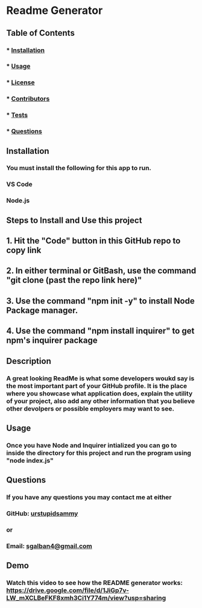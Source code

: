 # Readme Generator
  ##  ##
  ## 

  ## Table of Contents
  ### * [Installation](#installation)
  ### * [Usage](#usage)
  ### * [License](#License)
  ### * [Contributors](#contributors)
  ### * [Tests](#tests)
  ### * [Questions](#questions)

  ## Installation
  ### You must install the following for this app to run.

  ### VS Code
  ### Node.js

  ## Steps to Install and Use this project
   ## 1. Hit the "Code" button in this GitHub repo to copy link
   ## 2. In either terminal or GitBash, use the command "git clone (past the repo link here)"
   ## 3. Use the command "npm init -y" to install Node Package manager.
   ## 4. Use the command "npm install inquirer" to get npm's inquirer package

  ## Description
  ### A great looking ReadMe is what some developers woukd say is the most important part of your GitHub profile. It is the place where you showcase what application does, explain the utility of your project, also add any other information that you believe other devolpers or possible employers may want to see.

  ## Usage
  ### Once you have Node and Inquirer intialized you can go to inside the directory for this project and run the program using "node index.js"

  ## Questions
  ### If you have any questions you may contact me at either
  ### GitHub: [urstupidsammy](https//github.com/urstupidsammy)
  ### or
  ### Email: sgalban4@gmail.com
  
## Demo 
### Watch this video to see how the README generator works: https://drive.google.com/file/d/1JiGp7v-LW_mXCLBeFKF8xmh3Ci1Y774m/view?usp=sharing